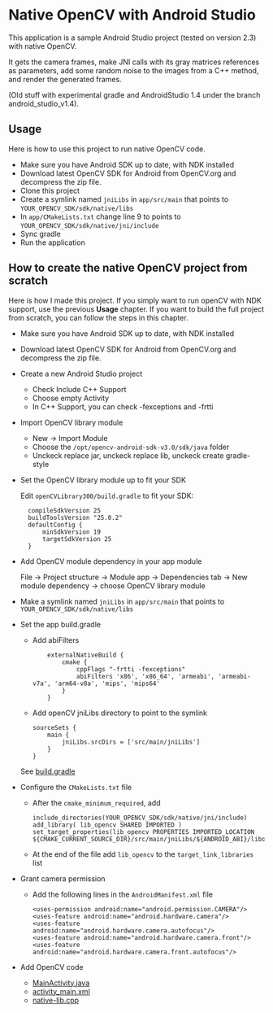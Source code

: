 Native OpenCV with Android Studio
=================================

This application is a sample Android Studio project (tested on version 2.3) with native OpenCV.

It gets the camera frames, make JNI calls with its gray matrices references as parameters, add some random noise to the images from a C++ method, and render the generated frames.


(Old stuff with experimental gradle and AndroidStudio 1.4 under the branch android_studio_v1.4).

Usage
-----

Here is how to use this project to run native OpenCV code.

* Make sure you have Android SDK up to date, with NDK installed
* Download latest OpenCV SDK for Android from OpenCV.org and decompress the zip file.
* Clone this project
* Create a symlink named `jniLibs` in `app/src/main` that points to `YOUR_OPENCV_SDK/sdk/native/libs`
* In `app/CMakeLists.txt` change line 9 to points to `YOUR_OPENCV_SDK/sdk/native/jni/include`
* Sync gradle
* Run the application


How to create the native OpenCV project from scratch
----------------------------------------------------

Here is how I made this project. If you simply want to run openCV with NDK support, use the previous **Usage** chapter. If you want to build the full project from scratch, you can follow the steps in this chapter.

* Make sure you have Android SDK up to date, with NDK installed
* Download latest OpenCV SDK for Android from OpenCV.org and decompress the zip file.

* Create a new Android Studio project
  * Check Include C++ Support
  * Choose empty Activity
  * In C++ Support, you can check -fexceptions and -frtti

* Import OpenCV library module
  * New -> Import Module
  * Choose the `/opt/opencv-android-sdk-v3.0/sdk/java` folder
  * Unckeck replace jar, unckeck replace lib, unckeck create gradle-style

* Set the OpenCV library module up to fit your SDK

  Edit `openCVLibrary300/build.gradle` to fit your SDK:

  ```
    compileSdkVersion 25
    buildToolsVersion "25.0.2"
    defaultConfig {
        minSdkVersion 19
        targetSdkVersion 25
    }
  ```

* Add OpenCV module dependency in your app module

  File -> Project structure -> Module app -> Dependencies tab -> New module dependency -> choose OpenCV library module


* Make a symlink named `jniLibs` in `app/src/main` that points to `YOUR_OPENCV_SDK/sdk/native/libs`

* Set the app build.gradle
  * Add abiFilters
    ```
        externalNativeBuild {
            cmake {
                cppFlags "-frtti -fexceptions"
                abiFilters 'x86', 'x86_64', 'armeabi', 'armeabi-v7a', 'arm64-v8a', 'mips', 'mips64'
            }
        }
    ```

  * Add openCV jniLibs directory to point to the symlink
    ```
    sourceSets {
        main {
            jniLibs.srcDirs = ['src/main/jniLibs']
        }
    }
    ```
  See [build.gradle](app/build.gradle)

* Configure the `CMakeLists.txt` file
  * After the `cmake_minimum_required`, add
    
    ```
    include_directories(YOUR_OPENCV_SDK/sdk/native/jni/include)
    add_library( lib_opencv SHARED IMPORTED )
    set_target_properties(lib_opencv PROPERTIES IMPORTED_LOCATION ${CMAKE_CURRENT_SOURCE_DIR}/src/main/jniLibs/${ANDROID_ABI}/libopencv_java3.so)
    ```
    
  * At the end of the file add `lib_opencv` to the `target_link_libraries` list


* Grant camera permission
  * Add the following lines in the `AndroidManifest.xml` file
   
    ```
    <uses-permission android:name="android.permission.CAMERA"/>
    <uses-feature android:name="android.hardware.camera"/>
    <uses-feature android:name="android.hardware.camera.autofocus"/>
    <uses-feature android:name="android.hardware.camera.front"/>
    <uses-feature android:name="android.hardware.camera.front.autofocus"/>
    ```

* Add OpenCV code
  * [MainActivity.java](app/src/main/java/ch/hepia/iti/opencvnativeandroidstudio/MainActivity.java)
  * [activity_main.xml](app/src/main/res/layout/activity_main.xml)
  * [native-lib.cpp](app/src/main/cpp/native-lib.cpp)

